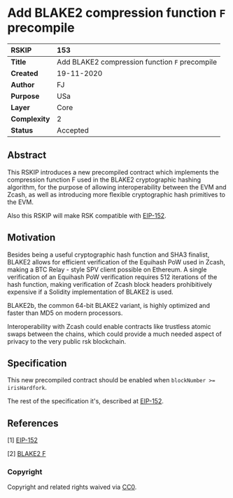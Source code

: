 # Add BLAKE2 compression function `F` precompile

|RSKIP          |153           |
| :------------ |:-------------|
|**Title**      |Add BLAKE2 compression function `F` precompile |
|**Created**    |19-11-2020 |
|**Author**     |FJ |
|**Purpose**    |USa |
|**Layer**      |Core |
|**Complexity** |2 |
|**Status**     |Accepted |

## Abstract

This RSKIP introduces a new precompiled contract which implements the compression function F used in the BLAKE2 cryptographic hashing algorithm, for the purpose of allowing interoperability between the EVM and Zcash, as well as introducing more flexible cryptographic hash primitives to the EVM.

Also this RSKIP will make RSK compatible with [EIP-152](https://github.com/ethereum/EIPs/blob/master/EIPS/eip-152.md).

## Motivation

Besides being a useful cryptographic hash function and SHA3 finalist, BLAKE2 allows for efficient verification of the Equihash PoW used in Zcash, making a BTC Relay - style SPV client possible on Ethereum. A single verification of an Equihash PoW verification requires 512 iterations of the hash function, making verification of Zcash block headers prohibitively expensive if a Solidity implementation of BLAKE2 is used.

BLAKE2b, the common 64-bit BLAKE2 variant, is highly optimized and faster than MD5 on modern processors.

Interoperability with Zcash could enable contracts like trustless atomic swaps between the chains, which could provide a much needed aspect of privacy to the very public rsk blockchain.

## Specification

This new precompiled contract should be enabled when `blockNumber >= irisHardfork`.

The rest of the specification it's, described at [EIP-152](https://github.com/ethereum/EIPs/blob/master/EIPS/eip-152.md).

## References

[1] [EIP-152](https://github.com/ethereum/EIPs/blob/master/EIPS/eip-152.md)

[2] [BLAKE2 F](https://tools.ietf.org/html/rfc7693#section-3.2)

### Copyright

Copyright and related rights waived via [CC0](https://creativecommons.org/publicdomain/zero/1.0/).
